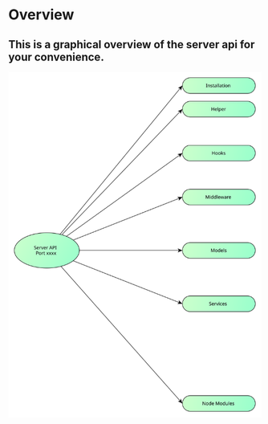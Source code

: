 # Overview

## This is a graphical overview of the server api for your convenience.

![](/assets/overview_doc.svg)